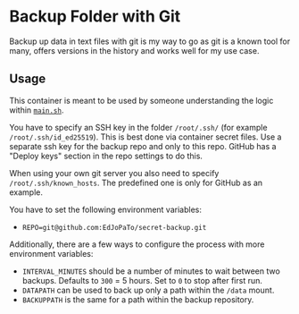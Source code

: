 # Backup Folder with Git

Backup up data in text files with git is my way to go as git is a known tool for
many, offers versions in the history and works well for my use case.

## Usage

This container is meant to be used by someone understanding the logic within
[`main.sh`](main.sh).

You have to specify an SSH key in the folder `/root/.ssh/` (for example
`/root/.ssh/id_ed25519`). This is best done via container secret files. Use a
separate ssh key for the backup repo and only to this repo. GitHub has a "Deploy
keys" section in the repo settings to do this.

When using your own git server you also need to specify
`/root/.ssh/known_hosts`. The predefined one is only for GitHub as an example.

You have to set the following environment variables:

- `REPO=git@github.com:EdJoPaTo/secret-backup.git`

Additionally, there are a few ways to configure the process with more
environment variables:

- `INTERVAL_MINUTES` should be a number of minutes to wait between two backups.
  Defaults to `300` = 5 hours.
  Set to `0` to stop after first run.
- `DATAPATH` can be used to back up only a path within the `/data` mount.
- `BACKUPPATH` is the same for a path within the backup repository.
